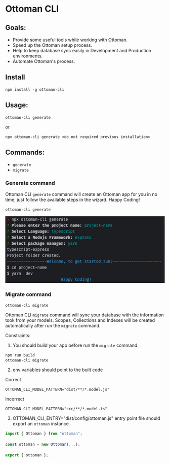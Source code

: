 # Ottoman CLI

## Goals:
- Provide some useful tools while working with Ottoman.
- Speed up the Ottoman setup process.
- Help to keep database sync easily in Development and Production environments.
- Automate Ottoman's process.

## Install
```shell
npm install -g ottoman-cli
```

## Usage:
```shell
ottoman-cli generate
```
or
```shell
npx ottoman-cli generate <do not required previous installation>
```

## Commands:
- `generate`
- `migrate`

### Generate command

Ottoman CLI `generate` command will create an Ottoman app for you in no time,
just follow the available steps in the wizard. Happy Coding!

```shell
ottoman-cli generate
```

![generate.png](generate.png)

### Migrate command

```shell
ottoman-cli migrate
```

Ottoman CLI `migrate` command will sync your database with the information took from your models.
Scopes, Collections and Indexes will be created automatically after run the `migrate` command.

Constraints:
1. You should build your app before run the `migrate` command
```shell
npm run build
ottoman-cli migrate
```
2. env variables should point to the built code

Correct
```dotenv
OTTOMAN_CLI_MODEL_PATTERN="dist/**/*.model.js"
```
Incorrect
```dotenv
OTTOMAN_CLI_MODEL_PATTERN="src/**/*.model.ts"
```
3. OTTOMAN_CLI_ENTRY="dist/config/ottoman.js" entry point file should export an `ottoman` instance
```ts
import { Ottoman } from "ottoman";

const ottoman = new Ottoman(...);

export { ottoman };
```

